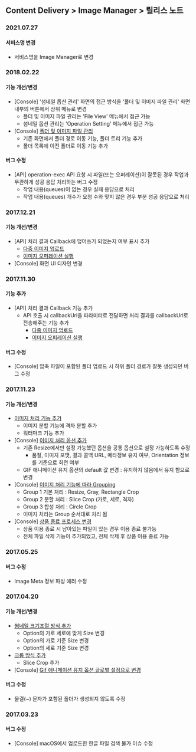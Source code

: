 ## Content Delivery > Image Manager > 릴리스 노트

### 2021.07.27
#### 서비스명 변경
* 서비스명을 Image Manager로 변경

### 2018.02.22
#### 기능 개선/변경
* [Console] '섬네일 옵션 관리' 화면의 접근 방식을 '폴더 및 이미지 파일 관리' 화면 내부의 버튼에서 상위 메뉴로 변경
	* 폴더 및 이미지 파일 관리는 'File View' 메뉴에서 접근 가능
	* 섬네일 옵션 관리는 'Operation Setting' 메뉴에서 접근 가능
* [Console] [폴더 및 이미지 파일 관리](./console-guide/#_1)
	* 기존 화면에서 폴더 경로 이동 기능, 폴더 트리 기능 추가
	* 폴더 목록에 이전 폴더로 이동 기능 추가

#### 버그 수정
* [API] operation-exec API 요청 시 파일(또는 오퍼레이션)이 잘못된 경우 작업과 무관하게 성공 응답 처리하는 버그 수정
	* 작업 내용(queues)이 없는 경우 실패 응답으로 처리
	* 작업 내용(queues) 개수가 요청 수와 맞지 않은 경우 부분 성공 응답으로 처리

### 2017.12.21
#### 기능 개선/변경
* [API] 처리 결과 Callback에 덮어쓰기 되었는지 여부 표시 추가
	* [다중 이미지 업로드](./api-guide/#_16)
	* [이미지 오퍼레이션 실행](./api-guide/#_37)
* [Console] 화면 UI 디자인 변경

### 2017.11.30
#### 기능 추가
* [API] 처리 결과 Callback 기능 추가
	* API 호출 시 callbackUrl을 파라미터로 전달하면 처리 결과를 callbackUrl로 전송해주는 기능 추가
		* [다중 이미지 업로드](./api-guide/#_16)
		* [이미지 오퍼레이션 실행](./api-guide/#_37)

#### 버그 수정
 * [Console] 압축 파일이 포함된 폴더 업로드 시 하위 폴더 경로가 잘못 생성되던 버그 수정

### 2017.11.23
#### 기능 개선/변경
* [이미지 처리 기능 추가](./api-guide/#_25)
	* 이미지 분할 기능에 격자 분할 추가
	* 워터마크 기능 추가
* [Console] [이미지 처리 옵선 추가](./console-guide/#_10)
	* 기존 Resize에서만 설정 가능했던 옵션을 공통 옵션으로 설정 가능하도록 수정
		* 품질, 이미지 포맷, 결과 콜백 URL, 메타정보 유지 여부, Orientation 정보를 기준으로 회전 여부
	* GIF 애니메이션 유지 옵션의 default 값 변경 : 유지하지 않음에서 유지 함으로 변경
* [Console] [이미지 처리 기능에 따라 Grouping](./console-guide/#_10)
	* Group 1 기본 처리 : Resize, Gray, Rectangle Crop
	* Group 2 분할 처리 : Slice Crop (가로, 세로, 격자)
	* Group 3 합성 처리 : Circle Crop
	* 이미지 처리는 Group 순서대로 처리 됨
* [Console] [상품 종료 프로세스 변경](./console-guide/#_8)
	* 상품 이용 종료 시 남아있는 파일이 있는 경우 이용 종료 불가능
	* 전체 파일 삭제 기능이 추가되었고, 전체 삭제 후 상품 이용 종료 가능

### 2017.05.25
#### 버그 수정
* Image Meta 정보 파싱 에러 수정

### 2017.04.20
#### 기능 개선/변경
* [썸네일 크기조절 방식 추가](./console-guide/#_10)
    * Option의 가로 세로에 맞게 Size 변경
    * Option의 가로 기준 Size 변경
    * Option의 세로 기준 Size 변경
* [크롭 방식 추가](./console-guide/#_10)
    * Slice Crop 추가
* [Console] [Gif 애니메이션 유지 옵션 글로벌 설정으로 변경](./console-guide/#_10)

#### 버그 수정
* 물결(~) 문자가 포함된 폴더가 생성되지 않도록 수정

### 2017.03.23
#### 버그 수정
* [Console] macOS에서 업로드한 한글 파일 검색 불가 이슈 수정

